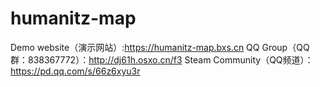 # humanitz-map
Demo website（演示网站）:https://humanitz-map.bxs.cn
QQ Group（QQ群：838367772）：http://dj61h.osxo.cn/f3
Steam Community（QQ频道）：https://pd.qq.com/s/66z6xyu3r
